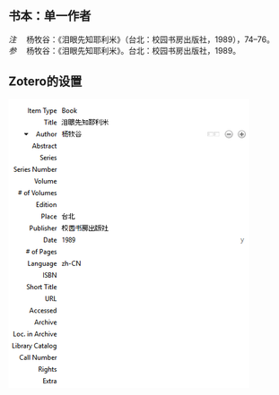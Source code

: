 ## 书本：单一作者
*注* 　杨牧谷：《泪眼先知耶利米》（台北：校园书房出版社，1989），74–76。  
*参* 　杨牧谷：《泪眼先知耶利米》。台北：校园书房出版社，1989。 

## Zotero的设置
![书本：单一作者](images/BookSingleAuthorChinese.PNG)
